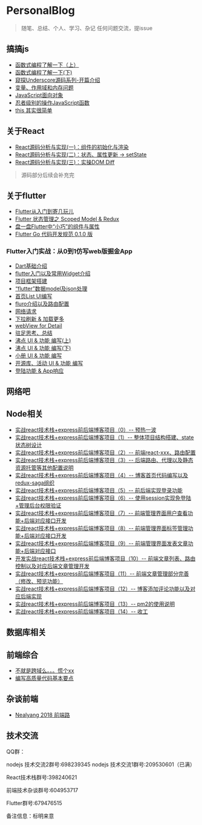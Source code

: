 # PersonalBlog
> 随笔、总结、个人、学习、杂记  任何问题交流，提issue

## 搞搞js

- [函数式编程了解一下（上）](./2018/函数式编程了解一下（上）.md)
- [ 函数式编程了解一下(下) ](./2018/函数式编程了解一下(下).md)
- [ 窥探Underscore源码系列-开篇介绍 ](./2018/窥探Underscore源码系列-开篇介绍.md)
- [变量、作用域和内存问题](./OnceTheBlog/变量、作用域和内存问题.md)
- [JavaScript面向对象](https://github.com/Nealyang/YOU-SHOULD-KNOW-JS/blob/master/doc/basic_js/prototype-based.md)
- [忍者级别的操作JavaScript函数](https://github.com/Nealyang/YOU-SHOULD-KNOW-JS/blob/master/doc/basic_js/%E5%BF%8D%E8%80%85%E7%BA%A7%E5%88%AB%E7%9A%84%E6%93%8D%E4%BD%9C%E5%87%BD%E6%95%B0.md)
- [this 其实很简单](https://github.com/Nealyang/YOU-SHOULD-KNOW-JS/blob/master/doc/basic_js/%E5%BD%BB%E5%BA%95%E6%98%8E%E7%99%BDthis%E6%8C%87%E5%90%91.md?1536536968756)


## 关于React

- [ React源码分析与实现(一)：组件的初始化与渲染 ](./2018/React源码分析与实现(一)：组件的初始化与渲染.md)
- [React源码分析与实现(二)：状态、属性更新 -> setState](https://github.com/Nealyang/PersonalBlog/blob/master/2018/React%E6%BA%90%E7%A0%81%E5%88%86%E6%9E%90%E4%B8%8E%E5%AE%9E%E7%8E%B0(%E4%BA%8C)%EF%BC%9A%E7%8A%B6%E6%80%81%E3%80%81%E5%B1%9E%E6%80%A7%E6%9B%B4%E6%96%B0%20-%3E%20setState.md)
- [React源码分析与实现(三)：实操DOM Diff ](https://github.com/Nealyang/PersonalBlog/issues/2)
> 源码部分后续会补充完


## 关于flutter
- [Flutter从入门到寄几玩儿](https://github.com/Nealyang/PersonalBlog/issues/11)
- [Flutter 状态管理之 Scoped Model & Redux](https://github.com/Nealyang/PersonalBlog/issues/12)
- [盘一盘Flutter中“小巧”的组件与属性](https://github.com/Nealyang/PersonalBlog/issues/14)
- [Flutter Go 代码开发规范 0.1.0 版](https://github.com/Nealyang/PersonalBlog/issues/34)

### Flutter入门实战：从0到1仿写web版掘金App
- [Dart基础介绍](https://github.com/Nealyang/PersonalBlog/issues/18)
- [flutter入门以及常用Widget介绍](https://github.com/Nealyang/PersonalBlog/issues/19)
- [项目框架搭建](https://github.com/Nealyang/PersonalBlog/issues/20)
- [“flutter”数据model及json处理](https://github.com/Nealyang/PersonalBlog/issues/21)
- [首页List UI编写](https://github.com/Nealyang/PersonalBlog/issues/22)
- [fluro介绍以及路由配置](https://github.com/Nealyang/PersonalBlog/issues/23)
- [网络请求](https://github.com/Nealyang/PersonalBlog/issues/24)
- [下拉刷新 & 加载更多](https://github.com/Nealyang/PersonalBlog/issues/25)
- [webView for Detail](https://github.com/Nealyang/PersonalBlog/issues/26)
- [驻足思考、总结](https://github.com/Nealyang/PersonalBlog/issues/27)
- [沸点 UI & 功能 编写(上)](https://github.com/Nealyang/PersonalBlog/issues/28)
- [沸点 UI & 功能 编写(下)](https://github.com/Nealyang/PersonalBlog/issues/29)
- [小册 UI & 功能 编写](https://github.com/Nealyang/PersonalBlog/issues/30)
- [开源库、活动 UI & 功能 编写](https://github.com/Nealyang/PersonalBlog/issues/31)
- [登陆功能 & App响应](https://github.com/Nealyang/PersonalBlog/issues/32)


## 网络吧

## Node相关

-  [实战react技术栈+express前后端博客项目（0）-- 预热一波](https://github.com/Nealyang/React-Express-Blog-Demo/master/record/doc/00_预热一波.md)
- [实战react技术栈+express前后端博客项目（1）-- 整体项目结构搭建、state状态树设计](https://github.com/Nealyang/React-Express-Blog-Demo/master/record/doc/01_整体项目结构搭建、state状态树设计.md)
- [实战react技术栈+express前后端博客项目（2）-- 前端react-xxx、路由配置](https://github.com/Nealyang/React-Express-Blog-Demo/blob/master/record/doc/02_%E5%89%8D%E7%AB%AFreact-xxx%E3%80%81%E8%B7%AF%E7%94%B1%E9%85%8D%E7%BD%AE.md)
- [实战react技术栈+express前后端博客项目（3）-- 后端路由、代理以及静态资源托管等其他配置说明](https://github.com/Nealyang/React-Express-Blog-Demo/master/record/doc/03_后端路由、代理以及静态资源托管等其他配置说明.md)
- [实战react技术栈+express前后端博客项目（4）-- 博客首页代码编写以及redux-saga组织](https://github.com/Nealyang/React-Express-Blog-Demo/master/record/doc/04_博客首页代码编写以及redux-saga组织.md)
- [实战react技术栈+express前后端博客项目（5）-- 前后端实现登录功能](https://github.com/Nealyang/React-Express-Blog-Demo/master/record/doc/05_前后端实现登录功能.md)
- [实战react技术栈+express前后端博客项目（6）-- 使用session实现免登陆+管理后台权限验证](https://github.com/Nealyang/React-Express-Blog-Demo/master/record/doc/06_使用session实现免登陆+管理后台权限验证.md)
- [实战react技术栈+express前后端博客项目（7）-- 前端管理界面用户查看功能+后端对应接口开发](https://github.com/Nealyang/React-Express-Blog-Demo/master/record/doc/07_前端管理界面用户查看功能+后端对应接口开发.md)
- [实战react技术栈+express前后端博客项目（8）-- 前端管理界面标签管理功能+后端对应接口开发](https://github.com/Nealyang/React-Express-Blog-Demo/master/record/doc/08_前端管理界面标签管理功能+后端对应接口开发.md)
- [实战react技术栈+express前后端博客项目（9）-- 前端管理界面发表文章功能+后端对应接口](https://github.com/Nealyang/React-Express-Blog-Demo/master/record/doc/09_前端管理界面发表文章功能+后端对应接口.md)
- [开发实战react技术栈+express前后端博客项目（10）-- 前端文章列表、路由控制以及对应后端文章管理开发](https://github.com/Nealyang/React-Express-Blog-Demo/master/record/doc/10_前端文章列表、路由控制以及对应后端文章管理开发.md)
- [实战react技术栈+express前后端博客项目（11）-- 前端文章管理部分完善（修改、预览功能）](https://github.com/Nealyang/React-Express-Blog-Demo/master/record/doc/11_前端文章管理部分完善（修改、预览功能）.md)
- [实战react技术栈+express前后端博客项目（12）-- 博客添加评论功能以及对应后端实现](http://huziketang.com/books/react/lesson14)
- [实战react技术栈+express前后端博客项目（13）-- pm2的使用说明](https://github.com/jawil/blog/issues/7)
- [实战react技术栈+express前后端博客项目（14）-- 收工](https://github.com/Nealyang/React-Express-Blog-Demo/master/record/doc/13_收工.md)

## 数据库相关

## 前端综合
- [不就是跨域么。。。慌个xx](https://github.com/Nealyang/YOU-SHOULD-KNOW-JS/blob/master/doc/basic_js/JavaScript%E4%B8%AD%E7%9A%84%E8%B7%A8%E5%9F%9F%E6%80%BB%E7%BB%93.md?1536536995051)
- [编写高质量代码基本要点](./OnceTheBlog/编写高质量代码基本要点.md)

## 杂谈前端

- [Nealyang 2018 前端路](https://github.com/Nealyang/PersonalBlog/issues/13)


## 技术交流

QQ群：

nodejs 技术交流2群号:698239345
nodejs 技术交流1群号:209530601（已满）

React技术栈群号:398240621

前端技术杂谈群号:604953717

Flutter群号:679476515

备注信息：标明来意
